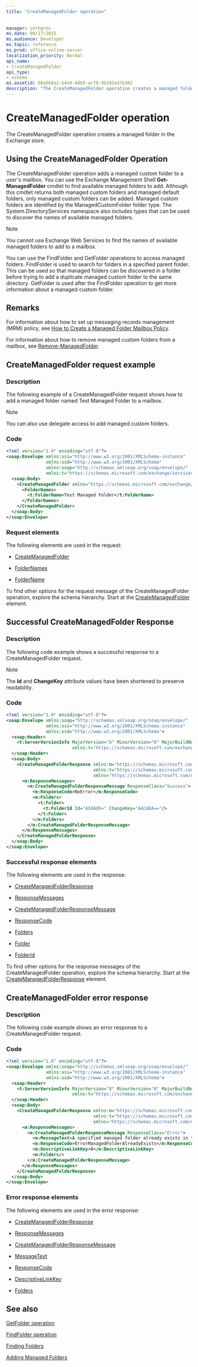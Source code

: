 ```yaml
---
title: "CreateManagedFolder operation"
 
 
manager: sethgros
ms.date: 09/17/2015
ms.audience: Developer
ms.topic: reference
ms.prod: office-online-server
localization_priority: Normal
api_name:
- CreateManagedFolder
api_type:
- schema
ms.assetid: 60a668a2-b4e9-4db9-ac76-9b181e47b302
description: "The CreateManagedFolder operation creates a managed folder in the Exchange store."
---
```


# CreateManagedFolder operation

The CreateManagedFolder operation creates a managed folder in the Exchange store.
  
## Using the CreateManagedFolder Operation

The CreateManagedFolder operation adds a managed custom folder to a user's mailbox. You can use the Exchange Management Shell **Get-ManagedFolder** cmdlet to find available managed folders to add. Although this cmdlet returns both managed custom folders and managed default folders, only managed custom folders can be added. Managed custom folders are identified by the ManagedCustomFolder folder type. The System.DirectoryServices namespace also includes types that can be used to discover the names of available managed folders. 
  
> [!NOTE]
> You cannot use Exchange Web Services to find the names of available managed folders to add to a mailbox. 
  
You can use the FindFolder and GetFolder operations to access managed folders. FindFolder is used to search for folders in a specified parent folder. This can be used so that managed folders can be discovered in a folder before trying to add a duplicate managed custom folder to the same directory. GetFolder is used after the FindFolder operation to get more information about a managed custom folder.
  
## Remarks

For information about how to set up messaging records management (MRM) policy, see [How to Create a Managed Folder Mailbox Policy](http://go.microsoft.com/fwlink/?LinkId=100975).
  
For information about how to remove managed custom folders from a mailbox, see [Remove-ManagedFolder](http://go.microsoft.com/fwlink/?LinkId=100976).
  
## CreateManagedFolder request example

### Description

The following example of a CreateManagedFolder request shows how to add a managed folder named Test Managed Folder to a mailbox.
  
> [!NOTE]
> You can also use delegate access to add managed custom folders. 
  
### Code

```XML
<?xml version="1.0" encoding="utf-8"?>
<soap:Envelope xmlns:xsi="http://www.w3.org/2001/XMLSchema-instance" 
               xmlns:xsd="http://www.w3.org/2001/XMLSchema" 
               xmlns:soap="http://schemas.xmlsoap.org/soap/envelope/" 
               xmlns:t="https://schemas.microsoft.com/exchange/services/2006/types">
  <soap:Body>
    <CreateManagedFolder xmlns="https://schemas.microsoft.com/exchange/services/2006/messages">
      <FolderNames>
        <t:FolderName>Test Managed Folder</t:FolderName>
      </FolderNames>
    </CreateManagedFolder>
  </soap:Body>
</soap:Envelope>
```

### Request elements

The following elements are used in the request:
  
- [CreateManagedFolder](createmanagedfolder.md)
    
- [FolderNames](foldernames.md)
    
- [FolderName](foldername.md)
    
To find other options for the request message of the CreateManagedFolder operation, explore the schema hierarchy. Start at the [CreateManagedFolder](createmanagedfolder.md) element. 
  
## Successful CreateManagedFolder Response

### Description

The following code example shows a successful response to a CreateManagedFolder request.
  
> [!NOTE]
> The **Id** and **ChangeKey** attribute values have been shortened to preserve readability. 
  
### Code

```XML
<?xml version="1.0" encoding="utf-8"?>
<soap:Envelope xmlns:soap="http://schemas.xmlsoap.org/soap/envelope/"
               xmlns:xsi="http://www.w3.org/2001/XMLSchema-instance"
               xmlns:xsd="http://www.w3.org/2001/XMLSchema">
  <soap:Header>
    <t:ServerVersionInfo MajorVersion="8" MinorVersion="0" MajorBuildNumber="598" MinorBuildNumber="0" 
                         xmlns:t="https://schemas.microsoft.com/exchange/services/2006/types"/>
  </soap:Header>
  <soap:Body>
    <CreateManagedFolderResponse xmlns:m="https://schemas.microsoft.com/exchange/services/2006/messages" 
                                 xmlns:t="https://schemas.microsoft.com/exchange/services/2006/types" 
                                 xmlns="https://schemas.microsoft.com/exchange/services/2006/messages">
      <m:ResponseMessages>
        <m:CreateManagedFolderResponseMessage ResponseClass="Success">
          <m:ResponseCode>NoError</m:ResponseCode>
          <m:Folders>
            <t:Folder>
              <t:FolderId Id="AS0AdX=" ChangeKey="AACADA=="/>
            </t:Folder>
          </m:Folders>
        </m:CreateManagedFolderResponseMessage>
      </m:ResponseMessages>
    </CreateManagedFolderResponse>
  </soap:Body>
</soap:Envelope>
```

### Successful response elements

The following elements are used in the response: 
  
- [CreateManagedFolderResponse](createmanagedfolderresponse.md)
    
- [ResponseMessages](responsemessages.md)
    
- [CreateManagedFolderResponseMessage](createmanagedfolderresponsemessage.md)
    
- [ResponseCode](responsecode.md)
    
- [Folders](folders-ex15websvcsotherref.md)
    
- [Folder](folder.md)
    
- [FolderId](folderid.md)
    
To find other options for the response messages of the CreateManagedFolder operation, explore the schema hierarchy. Start at the [CreateManagedFolderResponse](createmanagedfolderresponse.md) element. 
  
## CreateManagedFolder error response

### Description

The following code example shows an error response to a CreateManagedFolder request.
  
### Code

```XML
<?xml version="1.0" encoding="utf-8"?>
<soap:Envelope xmlns:soap="http://schemas.xmlsoap.org/soap/envelope/" 
               xmlns:xsi="http://www.w3.org/2001/XMLSchema-instance" 
               xmlns:xsd="http://www.w3.org/2001/XMLSchema">
  <soap:Header>
    <t:ServerVersionInfo MajorVersion="8" MinorVersion="0" MajorBuildNumber="598" MinorBuildNumber="0" 
                         xmlns:t="https://schemas.microsoft.com/exchange/services/2006/types"/>
  </soap:Header>
  <soap:Body>
    <CreateManagedFolderResponse xmlns:m="https://schemas.microsoft.com/exchange/services/2006/messages" 
                                 xmlns:t="https://schemas.microsoft.com/exchange/services/2006/types" 
                                 xmlns="https://schemas.microsoft.com/exchange/services/2006/messages">
      <m:ResponseMessages>
        <m:CreateManagedFolderResponseMessage ResponseClass="Error">
          <m:MessageText>A specified managed folder already exists in the mailbox.</m:MessageText>
          <m:ResponseCode>ErrorManagedFolderAlreadyExists</m:ResponseCode>
          <m:DescriptiveLinkKey>0</m:DescriptiveLinkKey>
          <m:Folders/>
        </m:CreateManagedFolderResponseMessage>
      </m:ResponseMessages>
    </CreateManagedFolderResponse>
  </soap:Body>
</soap:Envelope>
```

### Error response elements

The following elements are used in the error response:
  
- [CreateManagedFolderResponse](createmanagedfolderresponse.md)
    
- [ResponseMessages](responsemessages.md)
    
- [CreateManagedFolderResponseMessage](createmanagedfolderresponsemessage.md)
    
- [MessageText](messagetext.md)
    
- [ResponseCode](responsecode.md)
    
- [DescriptiveLinkKey](descriptivelinkkey.md)
    
- [Folders](folders-ex15websvcsotherref.md)
    
## See also



[GetFolder operation](getfolder-operation.md)
  
[FindFolder operation](findfolder-operation.md)


[Finding Folders](https://msdn.microsoft.com/library/9124d868-017a-43f0-b915-5c0082cacec9%28Office.15%29.aspx)
  
[Adding Managed Folders](https://msdn.microsoft.com/library/846658c6-7043-40fb-8439-19f97c2a967f%28Office.15%29.aspx)

